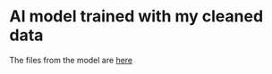 # AI model trained with my cleaned data

The files from the model are [here](https://huggingface.co/anaarodeero/models-TFM-TUs/tree/main/AI-my_data)

